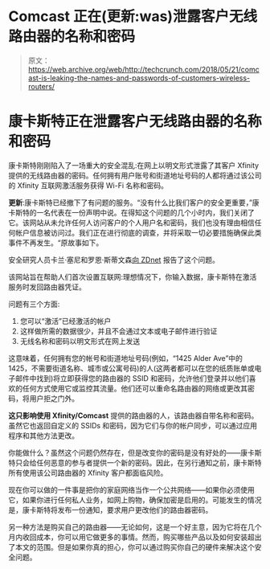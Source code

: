 # Comcast 正在(更新:was)泄露客户无线路由器的名称和密码

> 原文：<https://web.archive.org/web/http://techcrunch.com/2018/05/21/comcast-is-leaking-the-names-and-passwords-of-customers-wireless-routers/>

# 康卡斯特正在泄露客户无线路由器的名称和密码

康卡斯特刚刚陷入了一场重大的安全混乱:在网上以明文形式泄露了其客户 Xfinity 提供的无线路由器的密码。任何拥有用户账号和街道地址号码的人都将通过该公司的 Xfinity 互联网激活服务获得 Wi-Fi 名称和密码。

**更新**:康卡斯特已经撤下了有问题的服务。“没有什么比我们客户的安全更重要，”康卡斯特的一名代表在一份声明中说。在得知这个问题的几个小时内，我们关闭了它。该网站从未允许任何人访问客户的个人用户名和密码，我们也没有理由相信任何帐户信息被访问过。我们正在进行彻底的调查，并将采取一切必要措施确保此类事件不再发生。“原故事如下。

安全研究人员卡兰·塞尼和罗恩·斯蒂文森[向 ZDnet](https://web.archive.org/web/20230206084855/https://www.zdnet.com/article/comcast-bug-leaks-xfinity-home-addresses-wireless-passwords/) 报告了这个问题。

该网站旨在帮助人们首次设置互联网:理想情况下，你输入数据，康卡斯特在激活服务时发回路由器凭证。

问题有三个方面:

1.  您可以“激活”已经激活的帐户
2.  这样做所需的数据很少，并且不会通过文本或电子邮件进行验证
3.  无线名称和密码以明文形式在网上发送

这意味着，任何拥有您的帐号和街道地址号码(例如，“1425 Alder Ave”中的 1425，不需要街道名称、城市或公寓号码)的人(这两者都可以在您的纸质账单或电子邮件中找到)将立即获得您的路由器的 SSID 和密码，允许他们登录并以他们喜欢的任何方式使用它或监控其流量。他们还可以重命名路由器的网络或更改其密码，将用户拒之门外。

**这只影响使用 Xfinity/Comcast** 提供的路由器的人，该路由器自带名称和密码。虽然它也返回自定义的 SSIDs 和密码，因为它们与你的帐户同步，可以通过应用程序和其他方法更改。

你能做什么？虽然这个问题仍然存在，但是改变你的密码是没有好处的——康卡斯特只会给任何恶意的参与者提供一个新的密码。因此，在另行通知之前，康卡斯特所有使用该公司路由器的 Xfinity 客户都面临风险。

现在你可以做的一件事是把你的家庭网络当作一个公共网络——如果你必须使用它，如果你进行任何私人业务，如网上购物，确保加密是启用的。可能发生的情况是，康卡斯特将发布一份通知，要求用户更改他们的路由器密码。

另一种方法是购买自己的路由器——无论如何，这是一个好主意，因为它将在几个月内收回成本，你可以用它做更多的事情。然而，购买哪些产品以及如何安装超出了本文的范围。但是如果你真的担心，你可以通过购买你自己的硬件来解决这个安全问题。